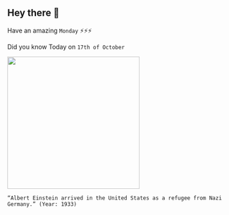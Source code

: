 ## Hey there 👋
Have an amazing `Monday` ⚡⚡⚡

Did you know Today on `17th of October`
 
 [<img src="https://nu.aeon.co/images/5f3335c6-470b-45d0-adb3-ac47069a4df9/header_essay-93434392.jpg" width="300" />](https://www.rescue.org/article/albert-einstein-and-birth-international-rescue-committee#:~:text=Einstein%20arrived%20in%20America%20on,fled%20persecution%20in%20Nazi%20Germany.&text=Its%20mission%2C%20as%20The%20New,policies%20of%20the%20Hitler%20regime.%22) 
 ```
“Albert Einstein arrived in the United States as a refugee from Nazi Germany.” (Year: 1933)
```
